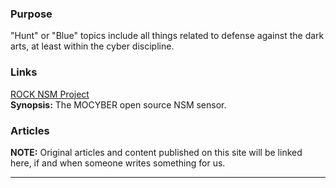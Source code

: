 ### Purpose

"Hunt" or "Blue" topics include all things related to defense against the dark arts, at least within the cyber discipline.  

### Links

[ROCK NSM Project](http://rocknsm.io)  
**Synopsis:** The MOCYBER open source NSM sensor.

### Articles

**NOTE:** Original articles and content published on this site will be linked here, if and when someone writes something for us.
  
  
  
----

